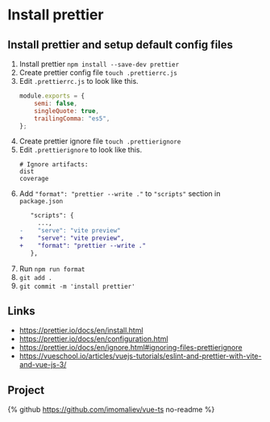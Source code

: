 # Install prettier

## Install prettier and setup default config files

1. Install prettier `npm install --save-dev prettier`
1. Create prettier config file `touch .prettierrc.js`
1. Edit `.prettierrc.js` to look like this.
    ```javascript
    module.exports = {
        semi: false,
        singleQuote: true,
        trailingComma: "es5",
    };
    ```
1. Create prettier ignore file `touch .prettierignore`
1. Edit `.prettierignore` to look like this.
    ```gitignore
    # Ignore artifacts:
    dist
    coverage
    ```
1. Add `"format": "prettier --write ."` to `"scripts"` section in `package.json`
    ```diff
       "scripts": {
         ...,
    -    "serve": "vite preview"
    +    "serve": "vite preview",
    +    "format": "prettier --write ."
       },
    ```
1. Run `npm run format`
1. `git add .`
1. `git commit -m 'install prettier'`

## Links

-   https://prettier.io/docs/en/install.html
-   https://prettier.io/docs/en/configuration.html
-   https://prettier.io/docs/en/ignore.html#ignoring-files-prettierignore
-   https://vueschool.io/articles/vuejs-tutorials/eslint-and-prettier-with-vite-and-vue-js-3/

## Project

{% github https://github.com/imomaliev/vue-ts no-readme %}
